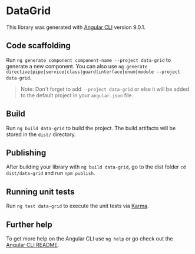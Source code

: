 # DataGrid

This library was generated with [Angular CLI](https://github.com/angular/angular-cli) version 9.0.1.

## Code scaffolding

Run `ng generate component component-name --project data-grid` to generate a new component. You can also use `ng generate directive|pipe|service|class|guard|interface|enum|module --project data-grid`.
> Note: Don't forget to add `--project data-grid` or else it will be added to the default project in your `angular.json` file. 

## Build

Run `ng build data-grid` to build the project. The build artifacts will be stored in the `dist/` directory.

## Publishing

After building your library with `ng build data-grid`, go to the dist folder `cd dist/data-grid` and run `npm publish`.

## Running unit tests

Run `ng test data-grid` to execute the unit tests via [Karma](https://karma-runner.github.io).

## Further help

To get more help on the Angular CLI use `ng help` or go check out the [Angular CLI README](https://github.com/angular/angular-cli/blob/master/README.md).
